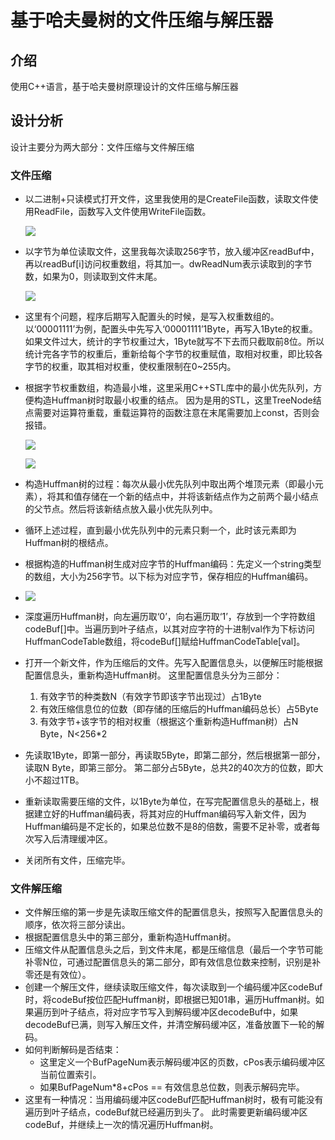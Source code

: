 # 基于哈夫曼树的文件压缩与解压器

## 介绍
使用C++语言，基于哈夫曼树原理设计的文件压缩与解压器

## 设计分析

设计主要分为两大部分：文件压缩与文件解压缩

### 文件压缩

- 以二进制+只读模式打开文件，这里我使用的是CreateFile函数，读取文件使用ReadFile，函数写入文件使用WriteFile函数。

  ![](https://keyon-photo-1256901694.cos.ap-beijing.myqcloud.com//markdown20191208164248.png)

- 以字节为单位读取文件，这里我每次读取256字节，放入缓冲区readBuf中，再以readBuf[i]访问权重数组，将其加一。dwReadNum表示读取到的字节数，如果为0，则读取到文件末尾。

  ![](https://keyon-photo-1256901694.cos.ap-beijing.myqcloud.com//markdown20191208164802.png)

- 这里有个问题，程序后期写入配置头的时候，是写入权重数组的。以‘00001111’为例，配置头中先写入‘00001111’1Byte，再写入1Byte的权重。如果文件过大，统计的字节权重过大，1Byte就写不下去而只截取前8位。所以统计完各字节的权重后，重新给每个字节的权重赋值，取相对权重，即比较各字节的权重，取其相对权重，使权重限制在0~255内。

- 根据字节权重数组，构造最小堆，这里采用C++STL库中的最小优先队列，方便构造Huffman树时取最小权重的结点。
  因为是用的STL，这里TreeNode结点需要对运算符重载，重载运算符的函数注意在末尾需要加上const，否则会报错。

  ![](https://keyon-photo-1256901694.cos.ap-beijing.myqcloud.com//markdown20191208164834.png)

  ![](https://keyon-photo-1256901694.cos.ap-beijing.myqcloud.com//markdown20191208164846.png)

- 构造Huffman树的过程：每次从最小优先队列中取出两个堆顶元素（即最小元素），将其和值存储在一个新的结点中，并将该新结点作为之前两个最小结点的父节点。然后将该新结点放入最小优先队列中。

- 循环上述过程，直到最小优先队列中的元素只剩一个，此时该元素即为Huffman树的根结点。

- 根据构造的Huffman树生成对应字节的Huffman编码：先定义一个string类型的数组，大小为256字节。以下标为对应字节，保存相应的Huffman编码。

- ![](https://keyon-photo-1256901694.cos.ap-beijing.myqcloud.com//markdown20191208164942.png)

- 深度遍历Huffman树，向左遍历取‘0’，向右遍历取‘1’，存放到一个字符数组codeBuf[]中。当遍历到叶子结点，以其对应字符的十进制val作为下标访问HuffmanCodeTable数组，将codeBuf[]赋给HuffmanCodeTable[val]。

- 打开一个新文件，作为压缩后的文件。先写入配置信息头，以便解压时能根据配置信息头，重新构造Huffman树。
  这里配置信息头分为三部分：

  1. 有效字节的种类数N（有效字节即该字节出现过）占1Byte
  2. 有效压缩信息位的位数（即存储的压缩后的Huffman编码总长）占5Byte
  3. 有效字节+该字节的相对权重（根据这个重新构造Huffman树）占N Byte，N<256*2

- 先读取1Byte，即第一部分，再读取5Byte，即第二部分，然后根据第一部分，读取N Byte，即第三部分。
  第二部分占5Byte，总共2的40次方的位数，即大小不超过1TB。

- 重新读取需要压缩的文件，以1Byte为单位，在写完配置信息头的基础上，根据建立好的Huffman编码表，将其对应的Huffman编码写入新文件，因为Huffman编码是不定长的，如果总位数不是8的倍数，需要不足补零，或者每次写入后清理缓冲区。

- 关闭所有文件，压缩完毕。

### 文件解压缩

- 文件解压缩的第一步是先读取压缩文件的配置信息头，按照写入配置信息头的顺序，依次将三部分读出。
- 根据配置信息头中的第三部分，重新构造Huffman树。
- 压缩文件从配置信息头之后，到文件末尾，都是压缩信息（最后一个字节可能补零N位，可通过配置信息头的第二部分，即有效信息位数来控制，识别是补零还是有效位）。
- 创建一个解压文件，继续读取压缩文件，每次读取到一个编码缓冲区codeBuf时，将codeBuf按位匹配Huffman树，即根据已知01串，遍历Huffman树。如果遍历到叶子结点，将对应字节写入到解码缓冲区decodeBuf中，如果decodeBuf已满，则写入解压文件，并清空解码缓冲区，准备放置下一轮的解码。
- 如何判断解码是否结束：
  - 这里定义一个BufPageNum表示解码缓冲区的页数，cPos表示编码缓冲区当前位置索引。
  - 如果BufPageNum*8+cPos == 有效信息总位数，则表示解码完毕。
- 这里有一种情况：当用编码缓冲区codeBuf匹配Huffman树时，极有可能没有遍历到叶子结点，codeBuf就已经遍历到头了。
  此时需要更新编码缓冲区codeBuf，并继续上一次的情况遍历Huffman树。

